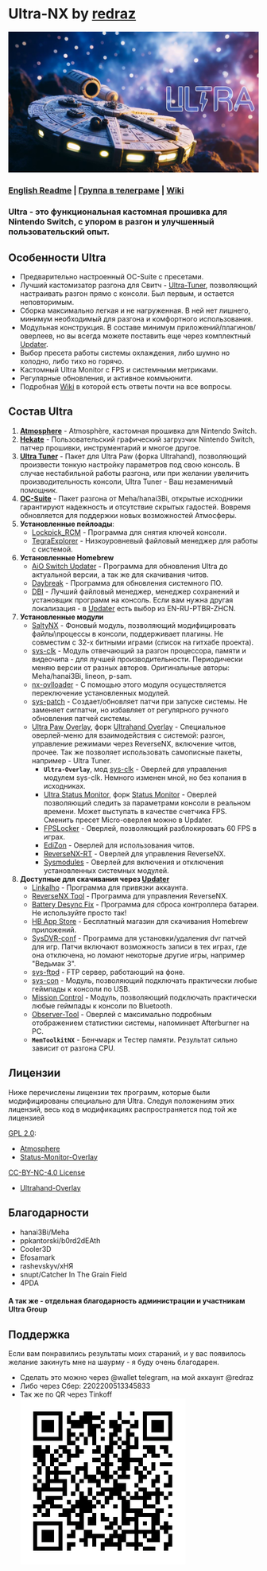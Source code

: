 # Ultra-NX by **[redraz](https://github.com/redraz)**

![](https://github.com/Ultra-NX/Ultra-Resources/raw/main/Ultra.png)

### [English Readme](README_ENG.md) | [Группа в телеграме](https://t.me/UltraNX) | [Wiki](https://github.com/Ultra-NX/Ultra/wiki)

### Ultra - это функциональная кастомная прошивка для Nintendo Switch, с упором в разгон и улучшенный пользовательский опыт.

## Особенности Ultra

* Предварительно настроенный OC-Suite с пресетами.
* Лучший кастомизатор разгона для Свитч - [Ultra-Tuner](https://github.com/Ultra-NX/Ultra/wiki/Tuner-RU#Ultra-Tuner), позволяющий настраивать разгон прямо с консоли. Был первым, и остается неповторимым.
* Сборка максимально легкая и не нагруженная. В ней нет лишнего, минимум необходимый для разгона и комфортного использования.
* Модульная конструкция. В составе минимум приложений/плагинов/оверлеев, но вы всегда можете поставить еще через комплектный [Updater](https://github.com/Ultra-NX/Ultra/wiki/Tuner-RU#Updater).
* Выбор пресета работы системы охлаждения, либо шумно но холодно, либо тихо но горячо.
* Кастомный Ultra Monitor c FPS и системными метриками.
* Регулярные обновления, и активное коммьюнити.
* Подробная [Wiki](https://github.com/Ultra-NX/Ultra/wiki) в которой есть ответы почти на все вопросы.

## Состав Ultra

1. **[Atmosphere](https://github.com/Atmosphere-NX/Atmosphere)** - Atmosphère, кастомная прошивка для Nintendo Switch.
1. **[Hekate](https://github.com/CTCaer/hekate)** - Пользовательский графический загрузчик Nintendo Switch, патчер прошивки, инструментарий и многое другое.
1. **[Ultra Tuner](https://github.com/Ultra-NX/Ultra-Tuner)** - Пакет для Ultra Paw (форка Ultrahand), позволяющий произвести тонкую настройку параметров под свою консоль. В случае нестабильной работы разгона, или при желании увеличить производительность консоли, Ultra Tuner - Ваш незаменимый помощник.
1. **[OC-Suite](https://github.com/hanai3Bi/Switch-OC-Suite/)** - Пакет разгона от Meha/hanai3Bi, открытые исходники гарантируют надежность и отсутствие скрытых гадостей. Вовремя обновляется для поддержки новых возможностей Атмосферы.
1. **Установленные пейлоады**:
   * [Lockpick_RCM](https://codeberg.org/rashevskyv/kefir) - Программа для снятия ключей консоли.
   * [TegraExplorer](https://github.com/suchmememanyskill/TegraExplorer) - Низкоуровневый файловый менеджер для работы с системой.
1. **Установленные Homebrew**
   * [AiO Switch Updater](https://github.com/HamletDuFromage/aio-switch-updater) - Программа для обновления Ultra до актуальной версии, а так же для скачивания читов.
   * [Daybreak](https://codeberg.org/rashevskyv/kefir) - Программа для обновления системного ПО.
   * [DBI](https://github.com/rashevskyv/dbi) - Лучший файловый менеджер, менеджер сохранений и установщик программ на консоль. Если вам нужна другая локализация - в [Updater](https://github.com/Ultra-NX/Ultra/wiki/Tuner-RU#Updater) есть выбор из EN-RU-PTBR-ZHCN.
1. **Установленные модули**
   * [SaltyNX](https://github.com/masagrator/SaltyNX) - Фоновый модуль, позволяющий модифицировать файлы\процессы в консоли, поддерживает плагины. Не совместим с 32-х битными играми (список на гитхабе проекта).
   * [sys-clk](https://github.com/hanai3Bi/Switch-OC-Suite) - Модуль отвечающий за разгон процессора, памяти и видеочипа - для лучшей производительности. Периодически меняю версии от разных авторов. Оригинальные авторы: Meha/hanai3Bi, lineon, p-sam.
   * [nx-ovlloader](https://github.com/WerWolv/nx-ovlloader/) - С помощью этого модуля осуществляется переключение установленных модулей.
   * [sys-patch](https://github.com/ITotalJustice/sys-patch/) - Создает/обновляет патчи при запуске системы. Не заменяет сигпатчи, но избавляет от регулярного ручного обновления патчей системы.
   * [Ultra Paw Overlay](https://github.com/Ultra-NX/Ultra-Paw-Overlay), форк [Ultrahand Overlay](https://github.com/ppkantorski/Ultrahand-Overlay) - Специальное оверлей-меню для взаимодействия с системой: разгон, управление режимами через ReverseNX, включение читов, прочее. Так же позволяет использовать самописные пакеты, например - Ultra Tuner.
     - **`Ultra-Overlay`**, мод [sys-clk](https://github.com/hanai3Bi/Switch-OC-Suite) - Оверлей для управления модулем sys-clk. Немного изменен мной, но без копания в исходниках.
     - [Ultra Status Monitor](https://github.com/Ultra-NX/Ultra-Status-Monitor), форк [Status Monitor](https://github.com/hanai3Bi/Status-Monitor-Overlay) - Оверлей позволяющий следить за параметрами консоли в реальном времени. Может выступать в качестве счетчика FPS. Сменить пресет Micro-оверлея можно в Updater.
     - [FPSLocker](https://github.com/masagrator/FPSLocker) - Оверлей, позволяющий разблокировать 60 FPS в играх.
     - [EdiZon](https://github.com/proferabg/EdiZon-Overlay) - Оверлей для использования читов.
     - [ReverseNX-RT](https://github.com/masagrator/ReverseNX-RT) - Оверлей для управления ReverseNX.
     - [Sysmodules](https://github.com/WerWolv/ovl-sysmodules/) - Оверлей для включения и отключения установленных системных модулей.
1. **Доступные для скачивания через [Updater](https://github.com/Ultra-NX/Ultra/wiki/Tuner-RU#Updater)**
   * [Linkalho](https://github.com/rdmrocha/linkalho) - Программа для привязки аккаунта.
   * [ReverseNX Tool](https://github.com/masagrator/ReverseNX-Tool) - Программа для управления ReverseNX.
   * [Battery Desync Fix](https://github.com/CTCaer/battery_desync_fix_nx) - Программа для сброса контроллера батареи. Не используйте просто так!
   * [HB App Store](https://github.com/fortheusers/hb-appstore) - Бесплатный магазин для скачивания Homebrew приложений.
   * [SysDVR-conf](https://github.com/exelix11/SysDVR) - Программа для установки/удаления dvr патчей для игр. Патчи включают возможность записи в тех играх, где она отключена, но ломают некоторые другие игры, например "Ведьмак 3".
   * [sys-ftpd](https://github.com/cathery/sys-ftpd) - FTP сервер, работающий на фоне.
   * [sys-con](https://github.com/cathery/sys-con) - Модуль, позволяющий подключать практически любые геймпады к консоли по USB.
   * [Mission Control](https://codeberg.org/rashevskyv/kefir) - Модуль, позволяющий подключать практически любые геймпады к консоли по Bluetooth.
   * [Observer-Tool](https://github.com/rkuchkarov/Observer-Tool) - Оверлей с максимально подробным отображением статистики системы, напоминает Afterburner на PC.
   * **`MemToolkitNX`** - Бенчмарк и Тестер памяти. Результат сильно зависит от разгона CPU.


## Лицензии

Ниже перечислены лицензии тех программ, которые были модифицированы специально для Ultra. Следуя положениям этих лицензий, весь код в модификациях распространяется под той же лицензией

[GPL 2.0](https://github.com/Atmosphere-NX/Atmosphere/blob/master/LICENSE): 
  * [Atmosphere](https://github.com/Atmosphere-NX/Atmosphere)
  * [Status-Monitor-Overlay](https://github.com/masagrator/Status-Monitor-Overlay)

[CC-BY-NC-4.0 License](https://github.com/ppkantorski/Ultrahand-Overlay/blob/main/LICENSE)
  * [Ultrahand-Overlay](https://github.com/ppkantorski/Ultrahand-Overlay)

## Благодарности 

* hanai3Bi/Meha
* ppkantorski/b0rd2dEAth
* Cooler3D
* Efosamark
* rashevskyv/хНЯ
* snupt/Catcher In The Grain Field
* 4PDA
#### А так же - отдельная благодарность администрации и участникам Ultra Group

## Поддержка

Если вам понравились результаты моих стараний, и у вас появилось желание закинуть мне на шаурму - я буду очень благодарен.
* Сделать это можно через @wallet telegram, на мой аккаунт @redraz
* Либо через Сбер: 2202200513345833
* Так же по QR через Tinkoff            
![](https://github.com/Ultra-NX/Ultra-Resources/raw/main/Tinkoff%20small.png)